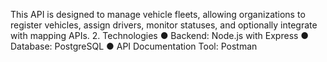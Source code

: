 This API is designed to manage vehicle fleets, allowing organizations to register vehicles, assign drivers, monitor statuses, and optionally integrate with mapping APIs.
2. Technologies
● Backend: Node.js with Express
● Database: PostgreSQL
● API Documentation Tool: Postman
